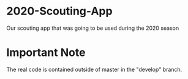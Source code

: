 # 2020-Scouting-App
Our scouting app that was going to be used during the 2020 season

# Important Note
The real code is contained outside of master in the "develop" branch.
